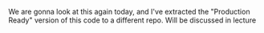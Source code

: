 We are gonna look at this again today, and I've extracted the "Production Ready" version of 
this code to a different repo. Will be discussed in lecture
